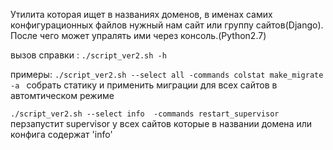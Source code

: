 Утилита которая ищет в названиях доменов, в именах  самих конфигурационных файлов нужный нам сайт или группу сайтов(Django). После чего может упралять ими через консоль.(Python2.7)

вызов справки : `./script_ver2.sh -h`


примеры:
`./script_ver2.sh --select all -commands colstat make_migrate  -a `  собрать статику и применить миграции для всех сайтов в автомтическом режиме

`./script_ver2.sh --select info  -commands restart_supervisor`    перзапустит supervisor у всех сайтов которые в названии домена или конфига содержат 'info'


